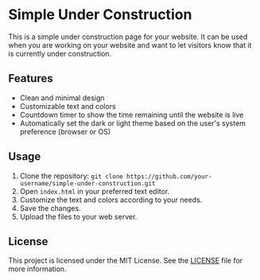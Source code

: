 # Simple Under Construction

This is a simple under construction page for your website. It can be used when you are working on your website and want to let visitors know that it is currently under construction.

## Features

- Clean and minimal design
- Customizable text and colors
- Countdown timer to show the time remaining until the website is live
- Automatically set the dark or light theme based on the user's system preference (browser or OS)

## Usage

1. Clone the repository: `git clone https://github.com/your-username/simple-under-construction.git`
2. Open `index.html` in your preferred text editor.
3. Customize the text and colors according to your needs.
4. Save the changes.
5. Upload the files to your web server.

## License

This project is licensed under the MIT License. See the [LICENSE](LICENSE) file for more information.
